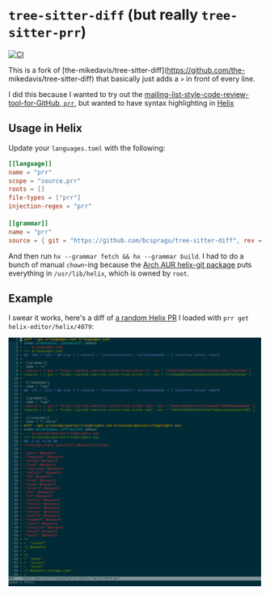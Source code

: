 # `tree-sitter-diff` (but really `tree-sitter-prr`)

[![CI][ci-badge]][ci-workflow]

This is a fork of [the-mikedavis/tree-sitter-diff](https://github.com/the-
mikedavis/tree-sitter-diff) that basically just adds a `>` in front of every
line.

I did this because I wanted to try out the
[mailing-list-style-code-review-tool-for-GitHub, `prr`](https://github.com/danobi/prr),
but wanted to have syntax highlighting in
[Helix](https://github.com/helix-editor/helix)

## Usage in Helix

Update your `languages.toml` with the following:

```toml
[[language]]
name = "prr"
scope = "source.prr"
roots = []
file-types = ["prr"]
injection-regex = "prr"

[[grammar]]
name = "prr"
source = { git = "https://github.com/bcspragu/tree-sitter-diff", rev = "3390ef2dce6c749900a9dca72671b06c83d2bc59" }
```

And then run `hx --grammar fetch && hx --grammar build`. I had to do a bunch of
manual `chown`-ing because the
[Arch AUR helix-git package](https://aur.archlinux.org/packages/helix-git) puts
everything in `/usr/lib/helix`, which is owned by `root`.

## Example

I swear it works, here's a diff of
[a random Helix PR](https://github.com/helix-editor/helix/pull/4079) I loaded
with `prr get helix-editor/helix/4079`:

<img src="assets/diff.png" width="500"/>

[ci-badge]: https://github.com/bcspragu/tree-sitter-diff/actions/workflows/ci.yml/badge.svg
[ci-workflow]: https://github.com/bcspragu/tree-sitter-diff/actions/workflows/ci.yml
[tree-sitter]: https://tree-sitter.github.io/tree-sitter/
[tree-sitter-diff (actual)]: https://github.com/the-mikedavis/tree-sitter-diff
[tree-sitter-git-commit]: https://github.com/the-mikedavis/tree-sitter-git-commit
